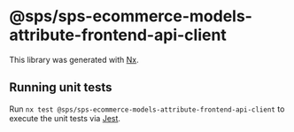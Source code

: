 # @sps/sps-ecommerce-models-attribute-frontend-api-client

This library was generated with [Nx](https://nx.dev).

## Running unit tests

Run `nx test @sps/sps-ecommerce-models-attribute-frontend-api-client` to execute the unit tests via [Jest](https://jestjs.io).
